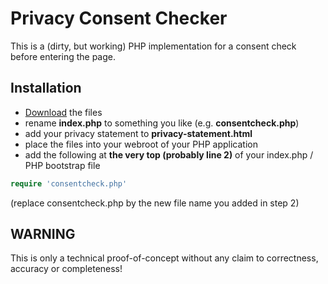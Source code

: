 # Privacy Consent Checker

This is a (dirty, but working) PHP implementation for a consent check before entering the page.

## Installation
- [Download](https://github.com/v-gar/privacy-consent-checker/archive/master.zip) the files
- rename **index.php** to something you like (e.g. **consentcheck.php**)
- add your privacy statement to **privacy-statement.html**
- place the files into your webroot of your PHP application
- add the following at **the very top (probably line 2)** of your index.php / PHP bootstrap file

```php
require 'consentcheck.php'
```
(replace consentcheck.php by the new file name you added in step 2)

## WARNING
This is only a technical proof-of-concept without any claim to correctness, accuracy or completeness!
